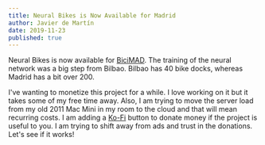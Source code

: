 ```yaml
---
title: Neural Bikes is Now Available for Madrid
author: Javier de Martín
date: 2019-11-23
published: true
---
```


Neural Bikes is now available for [BiciMAD](https://javierdemart.in/bicis/madrid). The training of the neural network was a big step from Bilbao. Bilbao has 40 bike docks, whereas Madrid has a bit over 200.

I've wanting to monetize this project for a while. I love working on it but it takes some of my free time away. Also, I am trying to move the server load from my old 2011 Mac Mini in my room to the cloud and that will mean recurring costs. I am adding a [Ko-Fi](https://ko-fi.com/javierdemartin) button to donate money if the project is useful to you. I am trying to shift away from ads and trust in the donations. Let's see if it works!